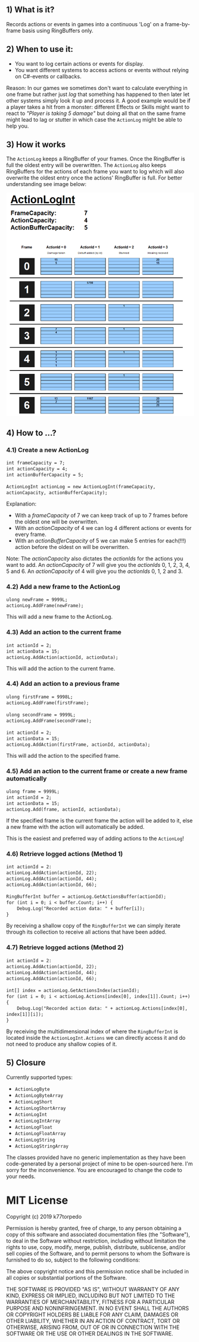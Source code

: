 ## 1) What is it?
Records actions or events in games into a continuous 'Log' on a frame-by-frame basis using RingBuffers only.


## 2) When to use it:
* You want to log certain actions or events for display.
* You want different systems to access actions or events without relying on C#-events or callbacks. 

Reason: In our games we sometimes don't want to calculate everything in one frame but rather just _log_ that something has happened to then later let other systems simply look it up and process it. A good example would be if a player takes a hit from a monster: different Effects or Skills might want to react to _"Player is taking 5 damage"_ but doing all that on the same frame might lead to lag or stutter in which case the `ActionLog` might be able to help you.

## 3) How it works
The `ActionLog` keeps a RingBuffer of your frames. Once the RingBuffer is full the oldest entry will be overwritten. The `ActionLog` also keeps RingBuffers for the actions of each frame you want to log which will also overwrite the oldest entry once the actions' RingBuffer is full. For better understanding see image below:


![Overview](https://raw.githubusercontent.com/k77torpedo/ActionLog/master/Documentation/ActionLog_Overview.png)


## 4) How to ...?

### 4.1) Create a new ActionLog
```
int frameCapacity = 7;
int actionCapacity = 4;
int actionBufferCapacity = 5;

ActionLogInt actionLog = new ActionLogInt(frameCapacity, actionCapacity, actionBufferCapacity);
```
Explanation: 
* With a _frameCapacity_ of 7 we can keep track of up to 7 frames before the oldest one will be overwritten. 
* With an _actionCapacity_ of 4 we can log 4 different actions or events for every frame. 
* With an _actionBufferCapacity_ of 5 we can make 5 entries for each(!!!) action before the oldest on will be overwritten.

Note: The _actionCapacity_ also dictates the _actionIds_ for the actions you want to add. An _actionCapacity_ of 7 will give you the _actionIds_ 0, 1, 2, 3, 4, 5 and 6. An _actionCapacity_ of 4 will give you the _actionIds_ 0, 1, 2 and 3.


### 4.2) Add a new frame to the ActionLog
```
ulong newFrame = 9999L;
actionLog.AddFrame(newFrame);
```
This will add a new frame to the ActionLog.


### 4.3) Add an action to the current frame
```
int actionId = 2;
int actionData = 15;
actionLog.AddAction(actionId, actionData);
```
This will add the action to the current frame.


### 4.4) Add an action to a previous frame
```
ulong firstFrame = 9998L;
actionLog.AddFrame(firstFrame);

ulong secondFrame = 9999L;
actionLog.AddFrame(secondFrame);

int actionId = 2;
int actionData = 15;
actionLog.AddAction(firstFrame, actionId, actionData);
```
This will add the action to the specified frame.


### 4.5) Add an action to the current frame or create a new frame automatically
```
ulong frame = 9999L;
int actionId = 2;
int actionData = 15;
actionLog.Add(frame, actionId, actionData);
```
If the specified frame is the current frame the action will be added to it, else a new frame with the action will automatically be added.

This is the easiest and preferred way of adding actions to the `ActionLog`!


### 4.6) Retrieve logged actions (Method 1)
```
int actionId = 2:
actionLog.AddAction(actionId, 22);
actionLog.AddAction(actionId, 44);
actionLog.AddAction(actionId, 66);

RingBufferInt buffer = actionLog.GetActionsBuffer(actionId);
for (int i = 0; i < buffer.Count; i++) {
    Debug.Log("Recorded action data: " + buffer[i]);
}
```
By receiving a shallow copy of the `RingBufferInt` we can simply iterate through its collection to receive all actions that have been added.


### 4.7) Retrieve logged actions (Method 2)
```
int actionId = 2:
actionLog.AddAction(actionId, 22);
actionLog.AddAction(actionId, 44);
actionLog.AddAction(actionId, 66);

int[] index = actionLog.GetActionsIndex(actionId);
for (int i = 0; i < actionLog.Actions[index[0], index[1]].Count; i++) {
    Debug.Log("Recorded action data: " + actionLog.Actions[index[0], index[1]][i]);
}
```
By receiving the multidimensional index of where the `RingBufferInt` is located inside the `ActionLogInt.Actions` we can directly access it and do not need to produce any shallow copies of it.


## 5) Closure
Currently supported types:
* `ActionLogByte`
* `ActionLogByteArray`
* `ActionLogShort`
* `ActionLogShortArray`
* `ActionLogInt`
* `ActionLogIntArray`
* `ActionLogFloat`
* `ActionLogFloatArray`
* `ActionLogString`
* `ActionLogStringArray`

The classes provided have no generic implementation as they have been code-generated by a personal project of mine to be open-sourced here. I'm sorry for the inconvenience. You are encouraged to change the code to your needs.


# MIT License
Copyright (c) 2019 k77torpedo

Permission is hereby granted, free of charge, to any person obtaining a copy
of this software and associated documentation files (the "Software"), to deal
in the Software without restriction, including without limitation the rights
to use, copy, modify, merge, publish, distribute, sublicense, and/or sell
copies of the Software, and to permit persons to whom the Software is
furnished to do so, subject to the following conditions:

The above copyright notice and this permission notice shall be included in all
copies or substantial portions of the Software.

THE SOFTWARE IS PROVIDED "AS IS", WITHOUT WARRANTY OF ANY KIND, EXPRESS OR
IMPLIED, INCLUDING BUT NOT LIMITED TO THE WARRANTIES OF MERCHANTABILITY,
FITNESS FOR A PARTICULAR PURPOSE AND NONINFRINGEMENT. IN NO EVENT SHALL THE
AUTHORS OR COPYRIGHT HOLDERS BE LIABLE FOR ANY CLAIM, DAMAGES OR OTHER
LIABILITY, WHETHER IN AN ACTION OF CONTRACT, TORT OR OTHERWISE, ARISING FROM,
OUT OF OR IN CONNECTION WITH THE SOFTWARE OR THE USE OR OTHER DEALINGS IN THE
SOFTWARE.
